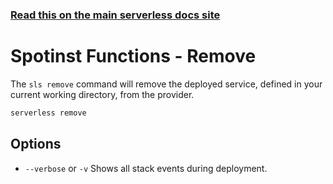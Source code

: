 <!--
title: Serverless Framework Commands - Spotinst Functions - Remove
menuText: remove
menuOrder: 9
description: Remove a deployed Service and all of its Spotinst Functions Functions, Events and Resources
layout: Doc
-->

<!-- DOCS-SITE-LINK:START automatically generated  -->
### [Read this on the main serverless docs site](https://www.serverless.com/framework/docs/providers/spotinst/cli-reference/remove)
<!-- DOCS-SITE-LINK:END -->

# Spotinst Functions - Remove

The `sls remove` command will remove the deployed service, defined in your current working directory,  from the provider.

```bash
serverless remove
```

## Options
- `--verbose` or `-v` Shows all stack events during deployment.
